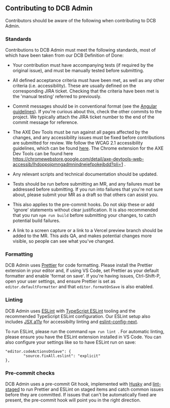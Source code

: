 ## Contributing to DCB Admin

Contributors should be aware of the following when contributing to DCB Admin. 

### Standards

Contributions to DCB Admin must meet the following standards, most of which have been taken from our DCB Definition of Done:

- Your contribution must have accompanying tests (if required by the original issue), and must be manually tested before submitting.

- All defined acceptance criteria must have been met, as well as any other criteria (i.e. accessibility). These are usually defined on the corresponding JIRA ticket. Checking that the criteria have been met is the 'manual testing' referred to previously.

- Commit messages should be in conventional format (see the [Angular guidelines](https://github.com/angular/angular/blob/22b96b9/CONTRIBUTING.md#-commit-message-guidelines)). If you're curious about this, check the other commits to the project. We typically attach the JIRA ticket number to the end of the commit message for reference.

- The AXE Dev Tools must be run against all pages affected by the changes, and any accessibility issues must be fixed before contributions are submitted for review. We follow the WCAG 2.1 accessibility guidelines, which can be found [here](https://www.w3.org/TR/WCAG21/). The Chrome extension for the AXE Dev Tools can be found here https://chromewebstore.google.com/detail/axe-devtools-web-accessib/lhdoppojpmngadmnindnejefpokejbdd?pli=1 .

- Any relevant scripts and technical documentation should be updated. 

- Tests should be run before submitting an MR, and any failures must be addressed before submitting. If you run into failures that you're not sure about, please submit your MR as a draft so that others can assist you.
- This also applies to the pre-commit hooks. Do not skip these or add 'ignore' statements without clear justification. It is also recommended that you run `npm run build` before submitting your changes, to catch potential build failures.

- A link to a screen capture or a link to a Vercel preview branch should be added to the MR. This aids QA, and makes potential changes more visible, so people can see what you've changed.

### Formatting 

DCB Admin uses [Prettier](https://prettier.io/docs) for code formatting. Please install the Prettier extension in your editor and, if using VS Code, set Prettier as your default formatter and enable 'format on save'. If you're having issues, Ctrl-Shift-P, open your user settings, and ensure Prettier is set as `editor.defaultFormatter` and that `editor.formatOnSave` is also enabled.

### Linting 

DCB Admin uses [ESLint](https://eslint.org/) with [TypeScript ESLint](https://typescript-eslint.io/) tooling and the recommended TypeScript ESLint configuration. Our ESLint setup also includes [JSX a11y](https://www.npmjs.com/package/eslint-plugin-jsx-a11y) for accessibilty linting and [eslint-config-next](https://nextjs.org/docs/app/building-your-application/configuring/eslint).

To run ESLint, please run the command `npm run lint `. For automatic linting, please ensure you have the ESLint extension installed in VS Code. You can also configure your settings like so to have ESLint run on save:
```
"editor.codeActionsOnSave": {
		"source.fixAll.eslint": "explicit"
},
```
### Pre-commit checks

DCB Admin uses a pre-commit Git hook, implemented with [Husky](https://typicode.github.io/husky/) and [lint-staged](https://github.com/lint-staged/lint-staged) to run Prettier and ESLint on staged items and catch common issues before they are committed. If issues that can't be automatically fixed are present, the pre-commit hook will point you in the right direction.
